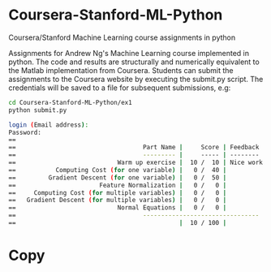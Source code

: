 # Coursera-Stanford-ML-Python
Coursera/Stanford Machine Learning course assignments in python

Assignments for Andrew Ng's Machine Learning course implemented in python. The code and results are structurally and numerically equivalent to the Matlab implementation from Coursera. Students can submit the assignments to the Coursera website by executing the submit.py script. The credentials will be saved to a file for subsequent submissions, e.g:

```bash
cd Coursera-Stanford-ML-Python/ex1
python submit.py

login (Email address): 
Password: 
==
==                                   Part Name |     Score | Feedback
==                                   --------- |     ----- | --------
==                            Warm up exercise |  10 /  10 | Nice work!
==           Computing Cost (for one variable) |   0 /  40 | 
==         Gradient Descent (for one variable) |   0 /  50 | 
==                       Feature Normalization |   0 /   0 | 
==     Computing Cost (for multiple variables) |   0 /   0 | 
==   Gradient Descent (for multiple variables) |   0 /   0 | 
==                            Normal Equations |   0 /   0 | 
==                                   --------------------------------
==                                             |  10 / 100 |
```
# Copy
